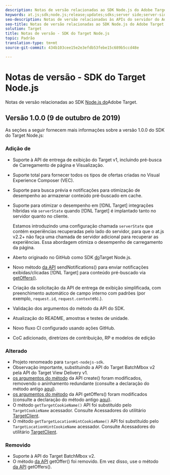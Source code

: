 ```yaml
---
description: Notas de versão relacionadas ao SDK Node.js do Adobe Target
keywords: at.js;sdk;node.js;release;updates;sdks;server side;server-side;server-side;nodejs;at.js;sdk;node.js;release;updates;sdks;server side;server-side;server-side;server-side;nodejs
seo-description: Notas de versão relacionadas às APIs do servidor do Adobe Target.
seo-title: Notas de versão relacionadas ao SDK Node.js do Adobe Target.
solution: Target
title: Notas de versão - SDK do Target Node.js
topic: Padrão
translation-type: tm+mt
source-git-commit: 434b103cee15e2e3efdb53febe15c689b5ccd48e

---
```



# Notas de versão - SDK do Target Node.js

Notas de versão relacionadas ao SDK [Node.js do](https://github.com/adobe/target-nodejs-sdk)Adobe Target.

## Versão 1.0.0 (9 de outubro de 2019)

As seções a seguir fornecem mais informações sobre a versão 1.0.0 do SDK do Target Node.js:

### Adição de

* Suporte à API de entrega de exibição do Target v1, incluindo pré-busca de Carregamento de página e Visualização.
* Suporte total para fornecer todos os tipos de ofertas criadas no Visual Experience Composer (VEC).
* Suporte para busca prévia e notificações para otimização de desempenho ao armazenar conteúdo pré-buscado em cache.
* Suporte para otimizar o desempenho em [!DNL Target] integrações híbridas via `serverState` quando [!DNL Target] é implantado tanto no servidor quanto no cliente.

   Estamos introduzindo uma configuração chamada `serverState` que contém experiências recuperadas pelo lado do servidor, para que o at.js v2.2+ não faça uma chamada de servidor adicional para recuperar as experiências. Essa abordagem otimiza o desempenho de carregamento da página.

* Aberto originado no GitHub como SDK [do](https://github.com/adobe/target-nodejs-sdk)Target Node.js.
* Novo método [da API](https://git.corp.adobe.com/anischev/target-nodejs-sdk/blob/TNT-33695/README.md#targetclientsendnotifications) sendNotifications() para enviar notificações exibidas/clicadas [!DNL Target] para conteúdo pré-buscado via [getOffers()](https://git.corp.adobe.com/anischev/target-nodejs-sdk/blob/TNT-33695/README.md#targetclientgetoffers).
* Criação da solicitação da API de entrega de exibição simplificada, com preenchimento automático de campo interno com padrões (por exemplo, `request.id`, `request.context`etc.).
* Validação dos argumentos do método da API do SDK.
* Atualização do README, amostras e testes de unidade.
* Novo fluxo CI configurado usando ações GitHub.
* CoC adicionado, diretrizes de contribuição, RP e modelos de edição

### Alterado 

* Projeto renomeado para `target-nodejs-sdk`.
* Observação importante, substituindo a API do Target BatchMbox v2 pela API do Target View Delivery v1.
* [os argumentos do método](https://git.corp.adobe.com/anischev/target-nodejs-sdk/blob/TNT-33695/README.md#targetclientcreate) da API create() foram modificados, removendo o aninhamento redundante (consulte a declaração do método antigo [aqui](https://www.npmjs.com/package/@adobe/target-node-client#targetnodeclientcreate)).
* [os argumentos do método](https://git.corp.adobe.com/anischev/target-nodejs-sdk/blob/TNT-33695/README.md#targetclientgetoffers) da API getOffers() foram modificados (consulte a declaração do método antigo [aqui](https://www.npmjs.com/package/@adobe/target-node-client#targetnodeclientgetoffers)).
* O método `getTargetCookieName()` API foi substituído pelo `TargetCookieName` acessador. Consulte Acessadores do utilitário [TargetClient](https://git.corp.adobe.com/anischev/target-nodejs-sdk/blob/TNT-33695/README.md#targetclient-utility-accessors).
* O método `getTargetLocationHintCookieName()` API foi substituído pelo `TargetLocationHintCookieName` acessador.  Consulte Acessadores do utilitário [TargetClient](https://git.corp.adobe.com/anischev/target-nodejs-sdk/blob/TNT-33695/README.md#targetclient-utility-accessors).

### Removido

* Suporte à API do Target BatchMbox v2.
* O método [da API](https://www.npmjs.com/package/@adobe/target-node-client#targetnodeclientgetoffer) getOffer() foi removido. Em vez disso, use o método [da API](https://git.corp.adobe.com/anischev/target-nodejs-sdk/blob/TNT-33695/README.md#targetclientgetoffers) getOffers().

